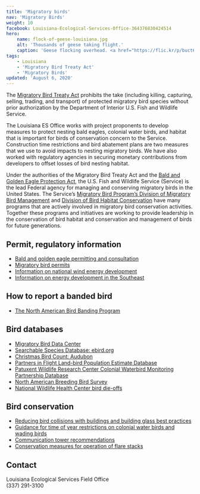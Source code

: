 ```yaml
---
title: 'Migratory birds'
nav: 'Migratory Birds'
weight: 10
facebook: Louisiana-Ecological-Services-Office-364376830424514
hero:
    name: flock-of-geese-louisiana.jpg
    alt: 'Thousands of geese taking flight.'
    caption: 'Geese flocking overhead. <a href="https://flic.kr/p/buct6K">Photo</a> by Corey Douglas.'
tags:
    - Louisiana
    - 'Migratory Bird Treaty Act'
    - 'Migratory Birds'
updated: 'August 6, 2020'
---
```


The [Migratory Bird Treaty Act](https://www.fws.gov/birds/policies-and-regulations/laws-legislations/migratory-bird-treaty-act.php) prohibits the take (including killing, capturing, selling, trading, and transport) of protected migratory bird species without prior authorization by the Department of Interior U.S. Fish and Wildlife Service.

The Louisiana ES Office works with project proponents to develop measures to protect nesting bald eagles, colonial water birds, and habitat that is important for birds of conservation concern to the Service.  Construction time restrictions and bird abatement plans are two measures that we use to avoid impacts to nesting migratory birds.  We have also worked with regulatory agencies in securing monetary contributions from developers to offset losses of bird nesting habitat.

Under the authorities of the Migratory Bird Treaty Act and the [Bald and Golden Eagle Protection Act](/our-services/permits/eagles/), the U.S. Fish and Wildlife Service (Service) is the lead Federal agency for managing and conserving migratory birds in the United States. The Service’s [Migratory Bird Program’s Division of Migratory Bird Management](https://www.fws.gov/migratorybirds) and [Division of Bird Habitat Conservation](https://www.fws.gov/migratorybirds/PartnershipsAndIniatives.html) have many programs that are actively involved in migratory bird conservation activities. Together these programs and initiatives are working to provide leadership in the conservation of bird habitat and conservation and management of birds for future generations.

## Permit, regulatory information

- [Bald and golden eagle permitting and consultation](/our-services/eagle-technical-assistance/)
- [Migratory bird permits](https://www.fws.gov/permits/applicationforms/ApplicationLM.html#MBTA)
- [Information on national wind energy development](https://www.fws.gov/windenergy)
- [Information on energy development in the Southeast](/our-services/energy-development/)

## How to report a banded bird

- [The North American Bird Banding Program](https://www.pwrc.usgs.gov/BBL/)

## Bird databases

- [Migratory Bird Data Center](https://migbirdapps.fws.gov/)
- [Searchable Species Database: ebird.org](http://ebird.org/ebird/eBirdReports?cmd=Start)
- [Christmas Bird Count: Audubon](http://birds.audubon.org/christmas-bird-count)
- [Partners in Flight Land-bird Population Estimate Database](http://pif.birdconservancy.org/PopEstimates/)
- [Patuxent Wildlife Research Center Colonial Waterbird Monitoring Partnership Database](https://www.pwrc.usgs.gov/cwb/database/)
- [North American Breeding Bird Survey](http://www.pwrc.usgs.gov/BBS/)
- [National Wildlife Health Center bird die-offs](http://www.nwhc.usgs.gov/)

## Bird conservation

- [Reducing bird collisions with buildings and building glass best practices](/pdf/guidelines/reducing-bird-collisions-with-buildings-and-building-glass-best-practices.pdf)
- [Guidance for time of year restrictions on colonial water birds and wading birds](/pdf/guidelines/colonial-water-birds-and-wading-birds-louisiana.pdf)
- [Communication tower recommendations](/pdf/guidelines/communication-tower-recommendations-louisiana.pdf)
- [Conservation measures for operation of flare stacks](/pdf/guidelines/conservation-measures-for-operation-of-flare-stacks.pdf)


## Contact

Louisiana Ecological Services Field Office  
(337) 291-3100

